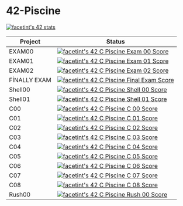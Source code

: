 # 42-Piscine

<a href="https://github.com/JaeSeoKim/badge42"><img src="https://badge42.vercel.app/api/v2/clkdis0ws002108mhj2qc7hkl/stats?cursusId=9&coalitionId=245" alt="facetint's 42 stats" /></a>

| Project  | Status |
| ------------- | ------------- |
| EXAM00  | <a href="https://github.com/JaeSeoKim/badge42"><img src="https://badge42.vercel.app/api/v2/clkdis0ws002108mhj2qc7hkl/project/2958862" alt="facetint's 42 C Piscine Exam 00 Score" /></a>
| EXAM01  | <a href="https://github.com/JaeSeoKim/badge42"><img src="https://badge42.vercel.app/api/v2/clkdis0ws002108mhj2qc7hkl/project/2977058" alt="facetint's 42 C Piscine Exam 01 Score" /></a>
| EXAM02  | <a href="https://github.com/JaeSeoKim/badge42"><img src="https://badge42.vercel.app/api/v2/clkdis0ws002108mhj2qc7hkl/project/2990710" alt="facetint's 42 C Piscine Exam 02 Score" /></a>
| FİNALLY EXAM | <a href="https://github.com/JaeSeoKim/badge42"><img src="https://badge42.vercel.app/api/v2/clkdis0ws002108mhj2qc7hkl/project/3003004" alt="facetint's 42 C Piscine Final Exam Score" /></a>
| Shell00 | <a href="https://github.com/JaeSeoKim/badge42"><img src="https://badge42.vercel.app/api/v2/clkdis0ws002108mhj2qc7hkl/project/2953752" alt="facetint's 42 C Piscine Shell 00 Score" /></a>
| Shell01 | <a href="https://github.com/JaeSeoKim/badge42"><img src="https://badge42.vercel.app/api/v2/clkdis0ws002108mhj2qc7hkl/project/2977449" alt="facetint's 42 C Piscine Shell 01 Score" /></a>
| C00     | <a href="https://github.com/JaeSeoKim/badge42"><img src="https://badge42.vercel.app/api/v2/clkdis0ws002108mhj2qc7hkl/project/2958234" alt="facetint's 42 C Piscine C 00 Score" /></a>
| C01     | <a href="https://github.com/JaeSeoKim/badge42"><img src="https://badge42.vercel.app/api/v2/clkdis0ws002108mhj2qc7hkl/project/2962097" alt="facetint's 42 C Piscine C 01 Score" /></a>
| C02     | <a href="https://github.com/JaeSeoKim/badge42"><img src="https://badge42.vercel.app/api/v2/clkdis0ws002108mhj2qc7hkl/project/2964686" alt="facetint's 42 C Piscine C 02 Score" /></a>
| C03     | <a href="https://github.com/JaeSeoKim/badge42"><img src="https://badge42.vercel.app/api/v2/clkdis0ws002108mhj2qc7hkl/project/2973088" alt="facetint's 42 C Piscine C 03 Score" /></a>
| C04     | <a href="https://github.com/JaeSeoKim/badge42"><img src="https://badge42.vercel.app/api/v2/clkdis0ws002108mhj2qc7hkl/project/2982426" alt="facetint's 42 C Piscine C 04 Score" /></a>
| C05     | <a href="https://github.com/JaeSeoKim/badge42"><img src="https://badge42.vercel.app/api/v2/clkdis0ws002108mhj2qc7hkl/project/2990734" alt="facetint's 42 C Piscine C 05 Score" /></a>
| C06     | <a href="https://github.com/JaeSeoKim/badge42"><img src="https://badge42.vercel.app/api/v2/clkdis0ws002108mhj2qc7hkl/project/2990853" alt="facetint's 42 C Piscine C 06 Score" /></a>
| C07     | <a href="https://github.com/JaeSeoKim/badge42"><img src="https://badge42.vercel.app/api/v2/clkdis0ws002108mhj2qc7hkl/project/2992161" alt="facetint's 42 C Piscine C 07 Score" /></a>
| C08     | <a href="https://github.com/JaeSeoKim/badge42"><img src="https://badge42.vercel.app/api/v2/clkdis0ws002108mhj2qc7hkl/project/2999636" alt="facetint's 42 C Piscine C 08 Score" /></a>
| Rush00  | <a href="https://github.com/JaeSeoKim/badge42"><img src="https://badge42.vercel.app/api/v2/clkdis0ws002108mhj2qc7hkl/project/2961153" alt="facetint's 42 C Piscine Rush 00 Score" /></a>
